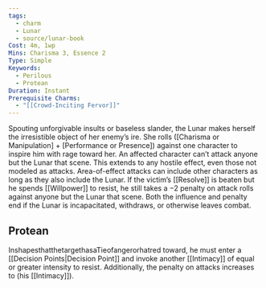 ```yaml
---
tags:
  - charm
  - Lunar
  - source/lunar-book
Cost: 4m, 1wp
Mins: Charisma 3, Essence 2
Type: Simple
Keywords:
  - Perilous
  - Protean
Duration: Instant
Prerequisite Charms:
  - "[[Crowd-Inciting Fervor]]"
---
```

Spouting unforgivable insults or baseless slander, the Lunar makes herself the irresistible object of her enemy’s ire. She rolls ([Charisma or Manipulation] + [Performance or Presence]) against one character to inspire him with rage toward her. An affected character can’t attack anyone but the Lunar that scene. This extends to any hostile effect, even those not modeled as attacks. Area-of-effect attacks can include other characters as long as they also include the Lunar. If the victim’s [[Resolve]] is beaten but he spends [[Willpower]] to resist, he still takes a −2 penalty on attack rolls against anyone but the Lunar that scene. Both the influence and penalty end if the Lunar is incapacitated, withdraws, or otherwise leaves combat. 
## Protean 

InshapesthatthetargethasaTieofangerorhatred toward, he must enter a [[Decision Points|Decision Point]] and invoke another [[Intimacy]] of equal or greater intensity to resist. Additionally, the penalty on attacks increases to (his [[Intimacy]]).